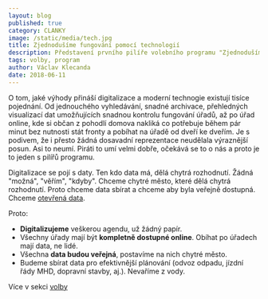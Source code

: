 ```yaml
---
layout: blog
published: true
category: CLANKY
image: /static/media/tech.jpg
title: Zjednodušíme fungování pomocí technologií
description: Představení prvního pilíře volebního programu "Zjednodušíme fungování pomocí technologií"
tags: volby, program
author: Václav Klecanda
date: 2018-06-11
---
```



O tom, jaké výhody přináší digitalizace a moderní technogie existují tisíce pojednání.
Od jednouchého vyhledávání, snadné archivace, přehledných visualizací dat umožňujících snadnou kontrolu fungování úřadů,
až po úřad online, kde si občan z pohodlí domova nakliká co potřebuje během pár minut bez nutnosti stát fronty a pobíhat na úřadě od dveří ke dveřím.
Je s podivem, že i přesto žádná dosavadní reprezentace neudělala výraznější posun.
Asi to neumí.
Piráti to umí velmi dobře, očekává se to o nás a proto je to jeden s pilířů programu.

Digitalizace se pojí s daty. Ten kdo data má, dělá chytrá rozhodnutí.
Žádná "možná", "věřím", "kdyby". Chceme chytré město, které dělá chytrá rozhodnutí.
Proto chceme data sbírat a chceme aby byla veřejně dostupná. Chceme [otevřená data](http://www.otevrenadata.cz/).

Proto:
- __Digitalizujeme__ veškerou agendu, už žádný papír.
- Všechny úřady mají být __kompletně dostupné online__. Obíhat po úřadech mají data, ne lidé.
- Všechna __data budou veřejná__, postavíme na nich chytré město.
- Budeme sbírat data pro efektivnější plánování (odvoz odpadu, jízdní řády MHD, dopravní stavby, aj.). Nevaříme z vody.

Více v sekci [volby](/volby/#tech)
